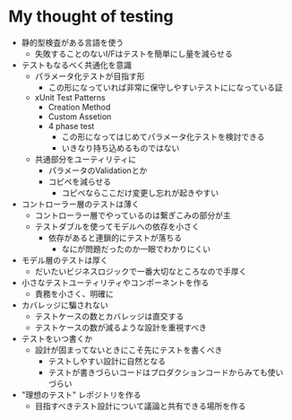 # My thought of testing

- 静的型検査がある言語を使う
  - 失敗することのないI/Fはテストを簡単にし量を減らせる
- テストもなるべく共通化を意識
  - パラメータ化テストが目指す形
    - この形になっていれば非常に保守しやすいテストにになっている証
  - xUnit Test Patterns
    - Creation Method
    - Custom Assetion
    - 4 phase test
      - この形になってはじめてパラメータ化テストを検討できる
      - いきなり持ち込めるものではない
  - 共通部分をユーティリティに
    - パラメータのValidationとか
    - コピペを減らせる
      - コピペならここだけ変更し忘れが起きやすい
- コントローラー層のテストは薄く
  - コントローラー層でやっているのは繋ぎこみの部分が主
  - テストダブルを使ってモデルへの依存を小さく
    - 依存があると連鎖的にテストが落ちる
      - なにが問題だったのか一眼でわかりにくい
- モデル層のテストは厚く
  - だいたいビジネスロジックで一番大切なところなので手厚く
- 小さなテストユーティリティやコンポーネントを作る
  - 責務を小さく、明確に
- カバレッジに騙されない
  - テストケースの数とカバレッジは直交する
  - テストケースの数が減るような設計を重視すべき
- テストをいつ書くか
  - 設計が固まってないときにこそ先にテストを書くべき
    - テストしやすい設計に自然となる
    - テストが書きづらいコードはプロダクションコードからみても使いづらい
- "理想のテスト" レポジトリを作る
  - 目指すべきテスト設計について議論と共有できる場所を作る

